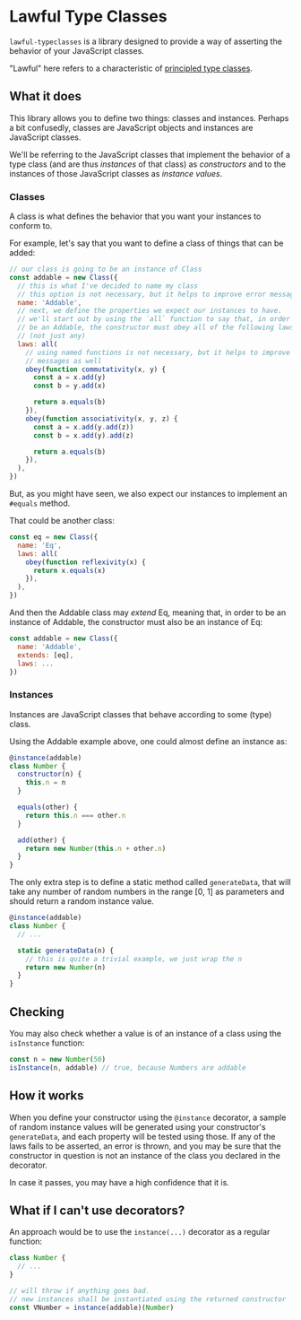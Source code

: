 # Lawful Type Classes

`lawful-typeclasses` is a library designed to provide a way of asserting
the behavior of your JavaScript classes.

"Lawful" here refers to a characteristic of [principled type classes](https://degoes.net/articles/principled-typeclasses).

## What it does

This library allows you to define two things: classes and instances. Perhaps
a bit confusedly, classes are JavaScript objects and instances are
JavaScript classes.

We'll be referring to the JavaScript classes that implement the behavior of
a type class (and are thus _instances_ of that class) as _constructors_ and
to the instances of those JavaScript classes as _instance values_.

### Classes

A class is what defines the behavior that you want your instances to
conform to.

For example, let's say that you want to define a class of things that can be
added:

```javascript
// our class is going to be an instance of Class
const addable = new Class({
  // this is what I've decided to name my class
  // this option is not necessary, but it helps to improve error messages
  name: 'Addable',
  // next, we define the properties we expect our instances to have.
  // we'll start out by using the `all` function to say that, in order to
  // be an Addable, the constructor must obey all of the following laws
  // (not just any)
  laws: all(
    // using named functions is not necessary, but it helps to improve error
    // messages as well
    obey(function commutativity(x, y) {
      const a = x.add(y)
      const b = y.add(x)

      return a.equals(b)
    }),
    obey(function associativity(x, y, z) {
      const a = x.add(y.add(z))
      const b = x.add(y).add(z)

      return a.equals(b)
    }),
  ),
})
```

But, as you might have seen, we also expect our instances to implement an
`#equals` method.

That could be another class:

```javascript
const eq = new Class({
  name: 'Eq',
  laws: all(
    obey(function reflexivity(x) {
      return x.equals(x)
    }),
  ),
})
```

And then the Addable class may _extend_ Eq, meaning that, in order to be an
instance of Addable, the constructor must also be an instance of Eq:

```javascript
const addable = new Class({
  name: 'Addable',
  extends: [eq],
  laws: ...
})
```

### Instances

Instances are JavaScript classes that behave according to some (type) class.

Using the Addable example above, one could almost define an instance as:

```javascript
@instance(addable)
class Number {
  constructor(n) {
    this.n = n
  }

  equals(other) {
    return this.n === other.n
  }

  add(other) {
    return new Number(this.n + other.n)
  }
}
```

The only extra step is to define a static method called `generateData`, that
will take any number of random numbers in the range [0, 1] as parameters
and should return a random instance value.

```javascript
@instance(addable)
class Number {
  // ...

  static generateData(n) {
    // this is quite a trivial example, we just wrap the n
    return new Number(n)
  }
}
```

## Checking

You may also check whether a value is of an instance of a class using the
`isInstance` function:

```javascript
const n = new Number(50)
isInstance(n, addable) // true, because Numbers are addable
```

## How it works

When you define your constructor using the `@instance` decorator, a sample
of random instance values will be generated using your constructor's
`generateData`, and each property will be tested using those. If any of the
laws fails to be asserted, an error is thrown, and you may be sure that the
constructor in question is not an instance of the class you declared in the
decorator.

In case it passes, you may have a high confidence that it is.

## What if I can't use decorators?

An approach would be to use the `instance(...)` decorator as a regular
function:

```javascript
class Number {
  // ...
}

// will throw if anything goes bad.
// new instances shall be instantiated using the returned constructor
const VNumber = instance(addable)(Number)
```
